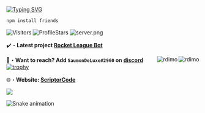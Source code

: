 <!-- <a href="http://scriptorcode.7m.pl" target="_blank"> <img src="https://media.discordapp.net/attachments/919237621429985360/956935192067575848/unknown.png" alt="Rdimo's Github"/></a> -->

[![Typing SVG](https://readme-typing-svg.herokuapp.com?color=4322F7&background=3000FF08&center=true&vCenter=true&lines=Scriptors'+Github;Sub+to+ScriptorJS+on+youtube)](https://Scriptorcode.7m.pl)

```js
npm install friends
```

<img src="https://komarev.com/ghpvc/?username=shadowforce78&label=Profile%20Views&color=008042&style=flat&label=Visitors" alt="Visitors"></a>
<img src="https://img.shields.io/badge/dynamic/json?&label=Total%20Stars&color=008042&style=flat&style=for-the-badge&query=%24.stars&url=https://api.github-star-counter.workers.dev/user/shadowforce78" alt="ProfileStars"></a>
<img src="https://discord.com/api/guilds/1014108456141197322/widget.png?style=shield" alt="server.png">


✔️・**Latest project [Rocket League Bot](https://github.com/shadowforce78/rlgym_quickstart_tutorial_bot)**

📩・**Want to reach? Add `SaumonDeLuxe#2960` on [discord](https://discord.gg/qQkJByh5Ef)**
</a>
<img align="right" src="https://github-readme-stats-eight-theta.vercel.app/api?username=shadowforce78&show_icons=true&theme=react&include_all_commits=true&locale=fr" alt="rdimo" />
<img align="right" src="https://github-readme-stats-eight-theta.vercel.app/api/top-langs/?username=shadowforce78&layout=compact&langs_count=8&theme=react&locale=fr" alt="rdimo" />
[![trophy](https://github-profile-trophy.vercel.app/?username=shadowforce78&theme=onedark)](https://github.com/ryo-ma/github-profile-trophy)

🌐・**Website: [ScriptorCode](https://scriptorcode.vercel.app/)**</p>

<a href="http://scriptorcode.7m.pl" target="_blank"> <img src="https://discord.c99.nl/widget/theme-1/918916801994309752.png"/></a>



![Snake animation](https://github.com/shadowforce78/shadowforce78/blob/output/github-contribution-grid-snake.svg)
